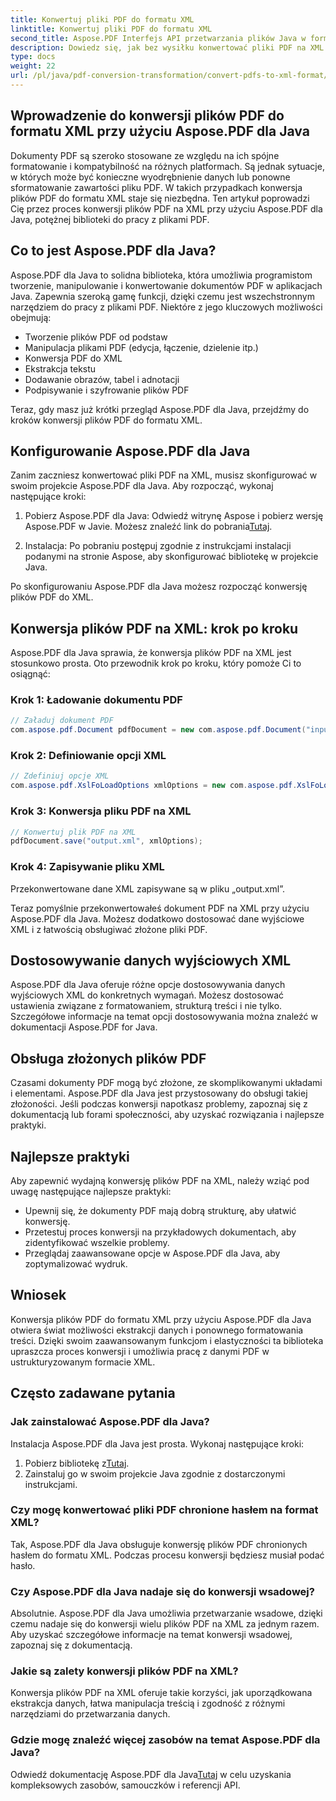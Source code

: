 ```yaml
---
title: Konwertuj pliki PDF do formatu XML
linktitle: Konwertuj pliki PDF do formatu XML
second_title: Aspose.PDF Interfejs API przetwarzania plików Java w formacie Java
description: Dowiedz się, jak bez wysiłku konwertować pliki PDF na XML za pomocą Aspose.PDF dla Java. Przewodnik krok po kroku i najlepsze praktyki skutecznej konwersji.
type: docs
weight: 22
url: /pl/java/pdf-conversion-transformation/convert-pdfs-to-xml-format/
---
```


## Wprowadzenie do konwersji plików PDF do formatu XML przy użyciu Aspose.PDF dla Java

Dokumenty PDF są szeroko stosowane ze względu na ich spójne formatowanie i kompatybilność na różnych platformach. Są jednak sytuacje, w których może być konieczne wyodrębnienie danych lub ponowne sformatowanie zawartości pliku PDF. W takich przypadkach konwersja plików PDF do formatu XML staje się niezbędna. Ten artykuł poprowadzi Cię przez proces konwersji plików PDF na XML przy użyciu Aspose.PDF dla Java, potężnej biblioteki do pracy z plikami PDF.

## Co to jest Aspose.PDF dla Java?

Aspose.PDF dla Java to solidna biblioteka, która umożliwia programistom tworzenie, manipulowanie i konwertowanie dokumentów PDF w aplikacjach Java. Zapewnia szeroką gamę funkcji, dzięki czemu jest wszechstronnym narzędziem do pracy z plikami PDF. Niektóre z jego kluczowych możliwości obejmują:

- Tworzenie plików PDF od podstaw
- Manipulacja plikami PDF (edycja, łączenie, dzielenie itp.)
- Konwersja PDF do XML
- Ekstrakcja tekstu
- Dodawanie obrazów, tabel i adnotacji
- Podpisywanie i szyfrowanie plików PDF

Teraz, gdy masz już krótki przegląd Aspose.PDF dla Java, przejdźmy do kroków konwersji plików PDF do formatu XML.

## Konfigurowanie Aspose.PDF dla Java

Zanim zaczniesz konwertować pliki PDF na XML, musisz skonfigurować w swoim projekcie Aspose.PDF dla Java. Aby rozpocząć, wykonaj następujące kroki:

1.  Pobierz Aspose.PDF dla Java: Odwiedź witrynę Aspose i pobierz wersję Aspose.PDF w Javie. Możesz znaleźć link do pobrania[Tutaj](https://releases.aspose.com/pdf/java/).

2. Instalacja: Po pobraniu postępuj zgodnie z instrukcjami instalacji podanymi na stronie Aspose, aby skonfigurować bibliotekę w projekcie Java.

Po skonfigurowaniu Aspose.PDF dla Java możesz rozpocząć konwersję plików PDF do XML.

## Konwersja plików PDF na XML: krok po kroku

Aspose.PDF dla Java sprawia, że konwersja plików PDF na XML jest stosunkowo prosta. Oto przewodnik krok po kroku, który pomoże Ci to osiągnąć:

### Krok 1: Ładowanie dokumentu PDF

```java
// Załaduj dokument PDF
com.aspose.pdf.Document pdfDocument = new com.aspose.pdf.Document("input.pdf");
```

### Krok 2: Definiowanie opcji XML

```java
// Zdefiniuj opcje XML
com.aspose.pdf.XslFoLoadOptions xmlOptions = new com.aspose.pdf.XslFoLoadOptions();
```

### Krok 3: Konwersja pliku PDF na XML

```java
// Konwertuj plik PDF na XML
pdfDocument.save("output.xml", xmlOptions);
```

### Krok 4: Zapisywanie pliku XML

Przekonwertowane dane XML zapisywane są w pliku „output.xml”.

Teraz pomyślnie przekonwertowałeś dokument PDF na XML przy użyciu Aspose.PDF dla Java. Możesz dodatkowo dostosować dane wyjściowe XML i z łatwością obsługiwać złożone pliki PDF.

## Dostosowywanie danych wyjściowych XML

Aspose.PDF dla Java oferuje różne opcje dostosowywania danych wyjściowych XML do konkretnych wymagań. Możesz dostosować ustawienia związane z formatowaniem, strukturą treści i nie tylko. Szczegółowe informacje na temat opcji dostosowywania można znaleźć w dokumentacji Aspose.PDF for Java.

## Obsługa złożonych plików PDF

Czasami dokumenty PDF mogą być złożone, ze skomplikowanymi układami i elementami. Aspose.PDF dla Java jest przystosowany do obsługi takiej złożoności. Jeśli podczas konwersji napotkasz problemy, zapoznaj się z dokumentacją lub forami społeczności, aby uzyskać rozwiązania i najlepsze praktyki.

## Najlepsze praktyki

Aby zapewnić wydajną konwersję plików PDF na XML, należy wziąć pod uwagę następujące najlepsze praktyki:

- Upewnij się, że dokumenty PDF mają dobrą strukturę, aby ułatwić konwersję.
- Przetestuj proces konwersji na przykładowych dokumentach, aby zidentyfikować wszelkie problemy.
- Przeglądaj zaawansowane opcje w Aspose.PDF dla Java, aby zoptymalizować wydruk.

## Wniosek

Konwersja plików PDF do formatu XML przy użyciu Aspose.PDF dla Java otwiera świat możliwości ekstrakcji danych i ponownego formatowania treści. Dzięki swoim zaawansowanym funkcjom i elastyczności ta biblioteka upraszcza proces konwersji i umożliwia pracę z danymi PDF w ustrukturyzowanym formacie XML.

## Często zadawane pytania

### Jak zainstalować Aspose.PDF dla Java?

Instalacja Aspose.PDF dla Java jest prosta. Wykonaj następujące kroki:
1.  Pobierz bibliotekę z[Tutaj](https://releases.aspose.com/pdf/java/).
2. Zainstaluj go w swoim projekcie Java zgodnie z dostarczonymi instrukcjami.

### Czy mogę konwertować pliki PDF chronione hasłem na format XML?

Tak, Aspose.PDF dla Java obsługuje konwersję plików PDF chronionych hasłem do formatu XML. Podczas procesu konwersji będziesz musiał podać hasło.

### Czy Aspose.PDF dla Java nadaje się do konwersji wsadowej?

Absolutnie. Aspose.PDF dla Java umożliwia przetwarzanie wsadowe, dzięki czemu nadaje się do konwersji wielu plików PDF na XML za jednym razem. Aby uzyskać szczegółowe informacje na temat konwersji wsadowej, zapoznaj się z dokumentacją.

### Jakie są zalety konwersji plików PDF na XML?

Konwersja plików PDF na XML oferuje takie korzyści, jak uporządkowana ekstrakcja danych, łatwa manipulacja treścią i zgodność z różnymi narzędziami do przetwarzania danych.

### Gdzie mogę znaleźć więcej zasobów na temat Aspose.PDF dla Java?

 Odwiedź dokumentację Aspose.PDF dla Java[Tutaj](https://reference.aspose.com/pdf/java/) w celu uzyskania kompleksowych zasobów, samouczków i referencji API.
